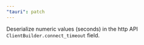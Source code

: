 ```yaml
---
"tauri": patch
---
```


Deserialize numeric values (seconds) in the http API `ClientBuilder.connect_timeout` field.
